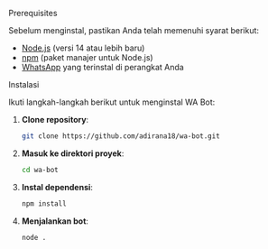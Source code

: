 ﻿
Prerequisites

Sebelum menginstal, pastikan Anda telah memenuhi syarat berikut:

- [Node.js](https://nodejs.org/) (versi 14 atau lebih baru)
- [npm](https://www.npmjs.com/) (paket manajer untuk Node.js)
- [WhatsApp](https://www.whatsapp.com/) yang terinstal di perangkat Anda

Instalasi

Ikuti langkah-langkah berikut untuk menginstal WA Bot:

1. **Clone repository**:
   ```bash
   git clone https://github.com/adirana18/wa-bot.git
   ```


2. **Masuk ke direktori proyek**:
   ```bash
   cd wa-bot
   ```

3. **Instal dependensi**:
   ```bash
   npm install
   ```

4. **Menjalankan bot**:
   ```bash
   node .
   ```
